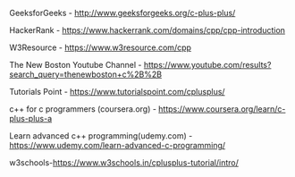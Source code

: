 
GeeksforGeeks - http://www.geeksforgeeks.org/c-plus-plus/

HackerRank - https://www.hackerrank.com/domains/cpp/cpp-introduction

W3Resource - https://www.w3resource.com/cpp

The New Boston Youtube Channel - https://www.youtube.com/results?search_query=thenewboston+c%2B%2B

Tutorials Point - https://www.tutorialspoint.com/cplusplus/

c++ for c programmers (coursera.org) - https://www.coursera.org/learn/c-plus-plus-a

Learn advanced c++ programming(udemy.com) - https://www.udemy.com/learn-advanced-c-programming/

w3schools-https://www.w3schools.in/cplusplus-tutorial/intro/



